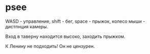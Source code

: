 # psee
WASD - управление, shift - бег, space - прыжок, колесо мыши - дистпнция камеры.

Вход в таверну находится высоко, заходить прыжком.

К Ленину не подходить! Он не цензурен.
